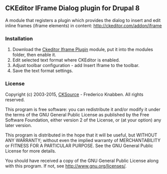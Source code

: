 CKEditor IFrame Dialog plugin for Drupal 8
-----------------------------------

A module that registers a plugin which provides the dialog to insert and edit inline frames (iframe elements) in content: http://ckeditor.com/addon/iframe

### Installation

1. Download the [Ckeditor Iframe Plugin](https://github.com/ol0lll/ckeditor_iframe) module, put it into the modules folder, then enable it.
2. Edit selected text format where CKEditor is enabled.
3. Adjust toolbar configuration - add Insert Iframe to the toolbar.
4. Save the text format settings.

### License

Copyright (c) 2003-2015, [CKSource](http://cksource.com/) - Frederico Knabben. All rights reserved.

This program is free software: you can redistribute it and/or modify
it under the terms of the GNU General Public License as published by
the Free Software Foundation, either version 2 of the License, or
(at your option) any later version.

This program is distributed in the hope that it will be useful,
but WITHOUT ANY WARRANTY; without even the implied warranty of
MERCHANTABILITY or FITNESS FOR A PARTICULAR PURPOSE.  See the
GNU General Public License for more details.

You should have received a copy of the GNU General Public License
along with this program.  If not, see <http://www.gnu.org/licenses/>.
